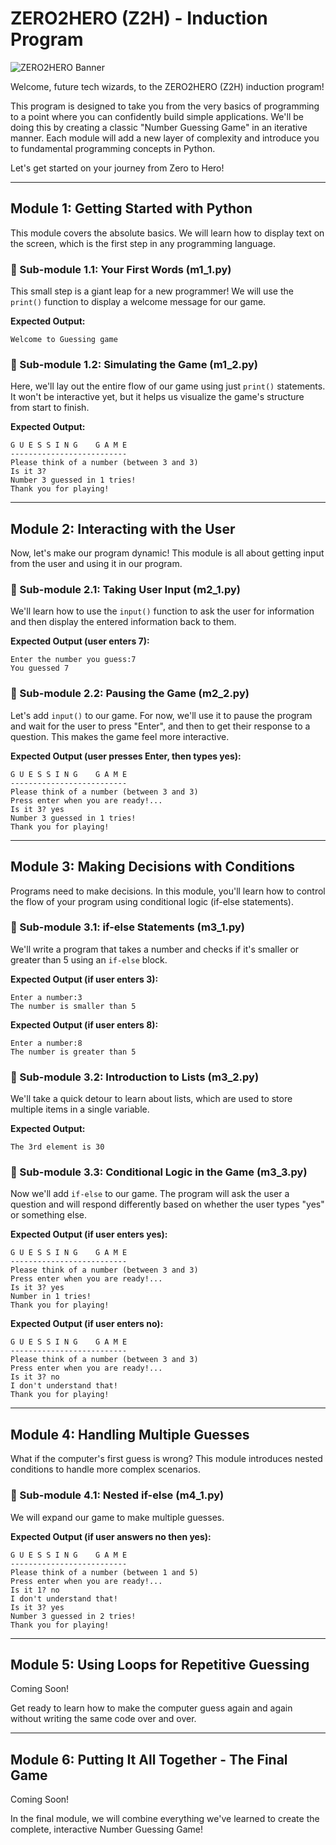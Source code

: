 
# ZERO2HERO (Z2H) - Induction Program

![ZERO2HERO Banner](https://placehold.co/1200x400/2d3748/ffffff?text=ZERO2HERO&font=inter)

Welcome, future tech wizards, to the ZERO2HERO (Z2H) induction program!

This program is designed to take you from the very basics of programming to a point where you can confidently build simple applications. We'll be doing this by creating a classic "Number Guessing Game" in an iterative manner. Each module will add a new layer of complexity and introduce you to fundamental programming concepts in Python.

Let's get started on your journey from Zero to Hero!

---

## Module 1: Getting Started with Python

This module covers the absolute basics. We will learn how to display text on the screen, which is the first step in any programming language.

### 📌 Sub-module 1.1: Your First Words (m1_1.py)
This small step is a giant leap for a new programmer! We will use the `print()` function to display a welcome message for our game.

**Expected Output:**
```
Welcome to Guessing game
```

### 📌 Sub-module 1.2: Simulating the Game (m1_2.py)
Here, we'll lay out the entire flow of our game using just `print()` statements. It won't be interactive yet, but it helps us visualize the game's structure from start to finish.

**Expected Output:**
```
G U E S S I N G    G A M E
--------------------------
Please think of a number (between 3 and 3)
Is it 3?
Number 3 guessed in 1 tries!
Thank you for playing!
```

---

## Module 2: Interacting with the User

Now, let's make our program dynamic! This module is all about getting input from the user and using it in our program.

### 📌 Sub-module 2.1: Taking User Input (m2_1.py)
We'll learn how to use the `input()` function to ask the user for information and then display the entered information back to them.

**Expected Output (user enters 7):**
```
Enter the number you guess:7
You guessed 7
```

### 📌 Sub-module 2.2: Pausing the Game (m2_2.py)
Let's add `input()` to our game. For now, we'll use it to pause the program and wait for the user to press "Enter", and then to get their response to a question. This makes the game feel more interactive.

**Expected Output (user presses Enter, then types yes):**
```
G U E S S I N G    G A M E
--------------------------
Please think of a number (between 3 and 3) 
Press enter when you are ready!... 
Is it 3? yes
Number 3 guessed in 1 tries!
Thank you for playing!
```

---

## Module 3: Making Decisions with Conditions

Programs need to make decisions. In this module, you'll learn how to control the flow of your program using conditional logic (if-else statements).

### 📌 Sub-module 3.1: if-else Statements (m3_1.py)
We'll write a program that takes a number and checks if it's smaller or greater than 5 using an `if-else` block.

**Expected Output (if user enters 3):**
```
Enter a number:3
The number is smaller than 5
```

**Expected Output (if user enters 8):**
```
Enter a number:8
The number is greater than 5
```

### 📌 Sub-module 3.2: Introduction to Lists (m3_2.py)
We'll take a quick detour to learn about lists, which are used to store multiple items in a single variable.

**Expected Output:**
```
The 3rd element is 30
```

### 📌 Sub-module 3.3: Conditional Logic in the Game (m3_3.py)
Now we'll add `if-else` to our game. The program will ask the user a question and will respond differently based on whether the user types "yes" or something else.

**Expected Output (if user enters yes):**
```
G U E S S I N G    G A M E
--------------------------
Please think of a number (between 3 and 3) 
Press enter when you are ready!... 
Is it 3? yes
Number in 1 tries!
Thank you for playing!
```

**Expected Output (if user enters no):**
```
G U E S S I N G    G A M E
--------------------------
Please think of a number (between 3 and 3) 
Press enter when you are ready!... 
Is it 3? no
I don't understand that!
Thank you for playing!
```

---

## Module 4: Handling Multiple Guesses

What if the computer's first guess is wrong? This module introduces nested conditions to handle more complex scenarios.

### 📌 Sub-module 4.1: Nested if-else (m4_1.py)
We will expand our game to make multiple guesses.

**Expected Output (if user answers no then yes):**
```
G U E S S I N G    G A M E
--------------------------
Please think of a number (between 1 and 5) 
Press enter when you are ready!... 
Is it 1? no
I don't understand that!
Is it 3? yes
Number 3 guessed in 2 tries!
Thank you for playing!
```

---

## Module 5: Using Loops for Repetitive Guessing

Coming Soon!

Get ready to learn how to make the computer guess again and again without writing the same code over and over.

---

## Module 6: Putting It All Together - The Final Game

Coming Soon!

In the final module, we will combine everything we've learned to create the complete, interactive Number Guessing Game!
